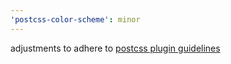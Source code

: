 ```yaml
---
'postcss-color-scheme': minor
---
```


adjustments to adhere to [postcss plugin guidelines](https://github.com/postcss/postcss/blob/main/docs/guidelines/plugin.md)
